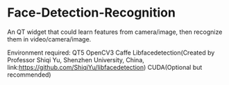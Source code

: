 # Face-Detection-Recognition
An QT widget that could learn features from camera/image, then recognize them in video/camera/image. 

Environment required:
QT5
OpenCV3
Caffe
Libfacedetection(Created by Professor Shiqi Yu, Shenzhen University, China, link:https://github.com/ShiqiYu/libfacedetection)
CUDA(Optional but recommended)
